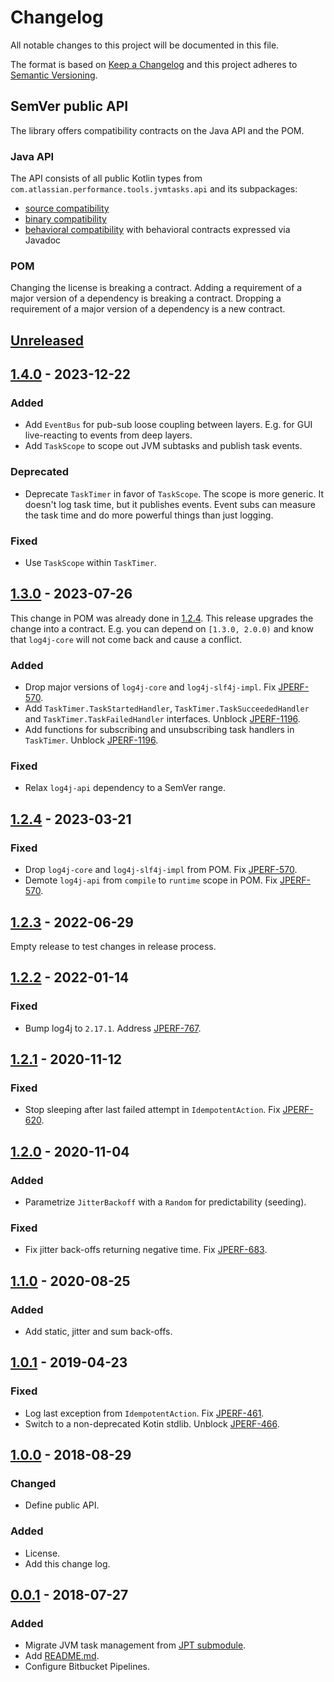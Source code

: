 # Changelog
All notable changes to this project will be documented in this file.

The format is based on [Keep a Changelog](http://keepachangelog.com/en/1.0.0/)
and this project adheres to [Semantic Versioning](http://semver.org/spec/v2.0.0.html).

## SemVer public API
The library offers compatibility contracts on the Java API and the POM.

### Java API
The API consists of all public Kotlin types from `com.atlassian.performance.tools.jvmtasks.api` and its subpackages:

  * [source compatibility]
  * [binary compatibility]
  * [behavioral compatibility] with behavioral contracts expressed via Javadoc

[source compatibility]: http://cr.openjdk.java.net/~darcy/OpenJdkDevGuide/OpenJdkDevelopersGuide.v0.777.html#source_compatibility
[binary compatibility]: http://cr.openjdk.java.net/~darcy/OpenJdkDevGuide/OpenJdkDevelopersGuide.v0.777.html#binary_compatibility
[behavioral compatibility]: http://cr.openjdk.java.net/~darcy/OpenJdkDevGuide/OpenJdkDevelopersGuide.v0.777.html#behavioral_compatibility

### POM
Changing the license is breaking a contract.
Adding a requirement of a major version of a dependency is breaking a contract.
Dropping a requirement of a major version of a dependency is a new contract.

## [Unreleased]
[Unreleased]: https://github.com/atlassian/jvm-tasks/compare/release-1.3.0...master

## [1.4.0] - 2023-12-22
[1.4.0]: https://github.com/atlassian/jvm-tasks/compare/release-1.3.0...release-1.4.0

### Added
- Add `EventBus` for pub-sub loose coupling between layers. E.g. for GUI live-reacting to events from deep layers.
- Add `TaskScope` to scope out JVM subtasks and publish task events.

### Deprecated
- Deprecate `TaskTimer` in favor of `TaskScope`.
  The scope is more generic. It doesn't log task time, but it publishes events. Event subs can measure the task time and
  do more powerful things than just logging.

### Fixed
- Use `TaskScope` within `TaskTimer`.

## [1.3.0] - 2023-07-26
[1.3.0]: https://github.com/atlassian/jvm-tasks/compare/release-1.2.4...release-1.3.0

This change in POM was already done in [1.2.4]. This release upgrades the change into a contract.
E.g. you can depend on `[1.3.0, 2.0.0)` and know that `log4j-core` will not come back and cause a conflict.

### Added
- Drop major versions of `log4j-core` and `log4j-slf4j-impl`. Fix [JPERF-570].
- Add `TaskTimer.TaskStartedHandler`, `TaskTimer.TaskSucceededHandler` and `TaskTimer.TaskFailedHandler` interfaces. Unblock [JPERF-1196].
- Add functions for subscribing and unsubscribing task handlers in `TaskTimer`. Unblock [JPERF-1196].

[JPERF-1196]: https://ecosystem.atlassian.net/browse/JPERF-1196

### Fixed
- Relax `log4j-api` dependency to a SemVer range.

## [1.2.4] - 2023-03-21
[1.2.4]: https://github.com/atlassian/jvm-tasks/compare/release-1.2.3...release-1.2.4

### Fixed
- Drop `log4j-core` and `log4j-slf4j-impl` from POM. Fix [JPERF-570].
- Demote `log4j-api` from `compile` to `runtime` scope in POM. Fix [JPERF-570].

[JPERF-570]: https://ecosystem.atlassian.net/browse/JPERF-570

## [1.2.3] - 2022-06-29
[1.2.3]: https://github.com/atlassian/jvm-tasks/compare/release-1.2.2...release-1.2.3

Empty release to test changes in release process.

## [1.2.2] - 2022-01-14
[1.2.2]: https://github.com/atlassian/jvm-tasks/compare/release-1.2.1...release-1.2.2

### Fixed
- Bump log4j to `2.17.1`. Address [JPERF-767].

[JPERF-767]: https://ecosystem.atlassian.net/browse/JPERF-767

## [1.2.1] - 2020-11-12
[1.2.1]: https://github.com/atlassian/jvm-tasks/compare/release-1.2.0...release-1.2.1

### Fixed
- Stop sleeping after last failed attempt in `IdempotentAction`. Fix [JPERF-620].

[JPERF-620]: https://ecosystem.atlassian.net/browse/JPERF-620

## [1.2.0] - 2020-11-04
[1.2.0]: https://github.com/atlassian/jvm-tasks/compare/release-1.1.0...release-1.2.0

### Added
- Parametrize `JitterBackoff` with a `Random` for predictability (seeding).

### Fixed
- Fix jitter back-offs returning negative time. Fix [JPERF-683].

[JPERF-683]: https://ecosystem.atlassian.net/browse/JPERF-683

## [1.1.0] - 2020-08-25
[1.1.0]: https://github.com/atlassian/jvm-tasks/compare/release-1.0.1...release-1.1.0

### Added
- Add static, jitter and sum back-offs.

## [1.0.1] - 2019-04-23
[1.0.1]: https://github.com/atlassian/jvm-tasks/compare/release-1.0.0...release-1.0.1

### Fixed
- Log last exception from `IdempotentAction`. Fix [JPERF-461].
- Switch to a non-deprecated Kotin stdlib. Unblock [JPERF-466].

[JPERF-461]: https://ecosystem.atlassian.net/browse/JPERF-461
[JPERF-466]: https://ecosystem.atlassian.net/browse/JPERF-466

## [1.0.0] - 2018-08-29
[1.0.0]: https://github.com/atlassian/jvm-tasks/compare/release-0.0.1...release-1.0.0

### Changed
- Define public API.

### Added
- License.
- Add this change log.

## [0.0.1] - 2018-07-27
[0.0.1]: https://github.com/atlassian/jvm-tasks/compare/initial-commit...release-0.0.1

### Added
- Migrate JVM task management from [JPT submodule].
- Add [README.md](README.md).
- Configure Bitbucket Pipelines.

[JPT submodule]: https://stash.atlassian.com/projects/JIRASERVER/repos/jira-performance-tests/browse/tasks?at=da8bbed5b0a4b3014aa9207ffa8b7263a93a7b16
